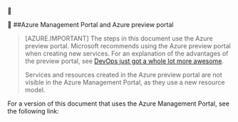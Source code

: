<!-- not suitable for Mooncake -->


<!-- not suitable for Mooncake -->


##Azure Management Portal and Azure preview portal

> [AZURE.IMPORTANT] The steps in this document use the Azure preview portal. Microsoft recommends using the Azure preview portal when creating new services. For an explanation of the advantages of the preview portal, see [DevOps just got a whole lot more awesome](https://azure.microsoft.comhttps://manage.windowsazure.cn). 
> 
> Services and resources created in the Azure preview portal are not visible in the Azure Management Portal, as they use a new resource model.

For a version of this document that uses the Azure Management Portal, see the following link: